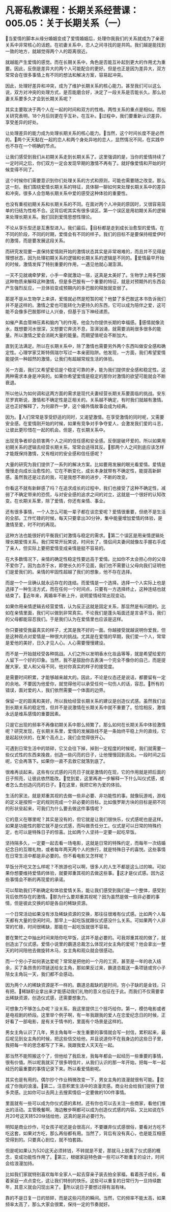 # 凡哥私教课程：长期关系经营课：005.05：关于长期关系（一）

🎼当爱情的脚本从缘分婚姻变成了爱情婚姻后，处理你我我们的关系就成为了亲密关系中非常核心的话题。在初妻关系中，恋人之间寻找的是共鸣。我们越是能找到一致的地方，就越觉得两个人的距离很近。

就越能产生爱情的感觉。而在长期关系中，角色是否能互补起到更大的作用尤为重要。因此，反倒是差异大的两个人可能配合的更好。但是也正是因为差异大，双方常常会在很多事情上有不同的想法和解决方案，容易起冲突。

因此，处理好差异和冲突，成为了维护长期关系的核心能力。甚至我们可以这么说，双方对冲突的处理方式，是否能磨合好，决定了一段关系是否能长久。那么初妻关系要多久才会到长期关系呢？

其实主要取决于两个人在一起的时间和双方的性格。两性关系的重点是相似。而相关研究表明，18个月后则更在乎互补。在互补。🎼过程中，我们要重新认识差异，享受差异的好处。

让处理差异的能力成为处理长期关系的核心能力。🎼当然，这个时间长度不是必然的。🎼两个天天黏在一起的恋人和两个身处异地的恋人，显然情况不同，在实践中也不存在一个明确的节点。

让我们感受到我们从初期关系走到长期关系了。这里强调的是，当你的爱情持续了一定时间之后，你们双方一定会发现早期的激情不再有了。就好像爱情和开始的时候变得不同了。

这个时候你们需要意识到你们处理关系的方式和原则，可能也需要随之改变。那么这一刻，我们围绕爱情长期关系的特征，具体聊一聊如何来处理长期关系中的差异和冲突。很多人会忽略长期关系中爱的感受这种体验的重要性。

也没有重视初期关系和长期关系的不同。在面对两个人冲突的原因时，又很容易简单的归结为性格不合。这背后呢其实有很多误区。第一个误区是用初期关系的逻辑来处理长期关系。我们回到爱情思想性理论。

不论从享乐型还是互惠型进入。我们最后。🎼目标都是走到成长治愈型的爱情。在不同的阶段，不同的时期，爱情会有不同的样子。我们的目标不是要保持相爱伊时的激情，而是要发展这段关系。

而研究发现要一直保持爱情刚开始的激情状态其实是非常艰难的，而且并不见得是理想状态，因为处理初期关系的逻辑和长期关系的逻辑是不同的。🎼爱情最早开始的时候，激情发挥了特别重要的作用，一遇见他就心潮澎湃。

一天不见就魂牵梦萦，小手一牵就激动一宿，这真是太美好了。生物学上用多巴胺这种物质来解释这种激情，但是多巴胺有一个重要的特征，就是对预期外的东西会产生强烈反应，一旦体验变成预期内的多巴胺的释放就变弱了。

那是不是从生物学上来讲，爱情就必然是短暂的呢？他婪了多巴胺这本书告诉我们并不是这样的。激情之爱也可能转化为更持久的东西，它可以成为陪伴之爱，这可能不会像多巴胺那样让人兴奋，但基于当下神经递质。

如催产素血管神压素和脑内飞的作用，他会为你提供长期的幸福感。🎼感情就像流水，既想要河水很深，又想要它奔流不息，澎湃汹涌，就需要消耗很多很多的能量。所以激情之爱会消耗大量的能量。而期望值呢会不断加大。

直到无法满足。所以在长期关系中，除了激情也需要另外两个东西叫做安全感和确定性。心理学家艾斯特佩瑞尔写过一本亲密陷阱。他发现，一方面，我们希望爱情能提供一种超然的激情，让我们有超越常规生活的体验。

另一方面，我们又希望爱侣是个稳定可靠的矛，能为我们提供安全感和稳定性。这两种需求本身是冲突的。如果你希望爱情是稳定的那你对激情的欲望可能就会不断衰退。

所以他认为如何调和这两方面的需求是现代夫妻经营长期关系要面临的挑战。安东尼罗宾斯说，激情和不确定性是正相关的。关系越不确定，有时我们就越有激情。这也正好解释了，为何廊乔一梦，这个婚外情故事会成为经典。

因为。🎼人们常常是享受舒适的同时，又渴望激情。在享受激情的同时呢，又需要安全感。在爱情刚开始的时候，如果有竞争对手争夺爱人，会激发我们爱的斗志，让彼此更珍惜在一起的机会。但是，在长期关系中。

出现竞争者却会损害两个人之间的信任感和安全感。反倒是破坏爱的。所以如果用初期关系的逻辑去经营长期关系，常常会适得其反。🎼那两个人之间到底应该怎样才能既保持激情，又有相对的安全感和信任感呢？

大量的研究为我们提供了一系列的解决方案。比如要用发展的眼光看爱情。爱情是慢慢走向成长治愈性的，它在不断变化，成长本身就带有不确定性，能提高新鲜感。虽然我还是过去的我，可是我想不断的进步，不断的改变。

你看这不就有新鲜感了吗？在追求成长的过程中，我们也接受了这种不确定性，减弱了不确定带来的恐慌，与对安全感的追求之间的对立，这就是一个很好的认知改变。在长期关系里，除了爱情，你还有亲情、事业。

还有很多事情，一个人怎么可能一辈子都在谈恋爱呢？爱情很重要，但绝不是生活的全部。工作忙碌的时候，每天只要拿出30分钟，集中能量增加爱情的体验，是激情至爱，时不时的再现。

这种方法也能很好的平衡我们对激情与稳定的需求。🎼第二个误区是用亲情逻辑处理长期爱情关系。我们常常开玩笑说，时间长了，情侣间夫妻间就像左手握右手成了亲人，但实际上要把爱情变成亲情是挺不容易的。

在大多数情况下，亲情的确定性稳定性要远高于爱情。比如你不太会担心你的父母不爱你了。因为血浓于水，即使长久的不见面，我们也不需要让父母向我们证明他们是爱我们的。亲情的牢固性超越了我们的想象，他不存在选择。

而是一个一旦确认就永远存在的连结。而爱情是一个选择。选择一个人实际上也是选择了一种生活方式，而在任何一个时间点，只要有一方选择终止，这种连结也就结束了。🎼近年来，离婚率不断上升，说明爱情经常出现变动。

如果你用亲情逻辑去经营爱情，认为反正这就是固定关系，那显然是有问题的。比如在亲情里面，我们可以做到非常真实。不论我们是蓬头垢面还是言语不当，我们的父母都能容忍我们。于是我们认为在爱情里也应该是这样。

你只要接受我最真实的样子，尤其是我不好的一面。你越接受就越说明你爱我，但是这种观点对爱情是一种很大的挑战。尤其是在爱情的早期，我们爱一个人，常常是爱他的美好，日久才见人心。人心需要慢慢建设。

而不是一开始就经受各种挑战。人们之所以发明香水化妆品等等，就是希望给爱的人留下一个好的印象。当然，我不是鼓励你去表演一个完全不像你的自己，而是提醒大家，爱人和父母不同，他对你真实的样子的接受度。

是需要时间积累，才能够越来越大的。因此，不论是仪态还是说话，都要留有一定的余地。不要因为他爱你，就觉得他可以承受任何一句伤人的话，容忍。🎼所有的错误，面对爱的人，我们依然需要一个体面的边界。

保留一定的距离和美好。所以我给经营长期关系的建议是创造仪式感。虽然我们谈到长期关系的稳定性，但并不是说激情在长期关系中就不重要了。恰恰相反，激情永远是维系感情的重要因素。

只是它出现的频率不再像初期关系中那么频繁了。那么如何在长期关系中体验激情呢？研究发现，在长期关系里，爱情的发展路线不是一条始终平稳上升的直线，它是起起伏伏的，在某个高点上，我们会觉得很开心。

可遇到日常生活中的琐碎，它又会往下掉，掉到一定程度的时候呢，我们就需要一些仪式性的东西来挽救，创造一些闪亮的日子，让他慢慢回到高处。一段时间之后呢，它会再落下。如果你一直不去救它就落到底了。

很难再谈起来。这些有仪式感的闪亮日子就是激情的在现，它的作用就是把后面的日子照亮，让彼此依然能改。🎼觉到爱，这里再进一步解释一下什么叫仪式感，或者怎么去创造闪亮的日子。🎼在这里，我把它称为爱的体验。

生活的家法，就是郑重其视的去做一些非必要、非功能性的事。就像玩游戏，游戏的定义是按照一定的规则完成一个非必要的目标。比如俄罗斯方块的目标是把不同的形状垒起来，可我们为什么要去做这件事情呢？

它的意义在哪里呢？其实是没有的，但它就是让我们很快乐，仪式感呢也是这样。如果是功能性的那它就不是仪式感，而叫做责任分工。仪式是可以日常的特殊约定，也可以是特殊日子的惊喜。比如两个人坚持一定要一起吃早饭。

坚持隔多久，一定要一起去看一场电影，这就是日常的特殊约定，而每年一次结婚纪念日的互赠礼物，或者每年两天两个人的旅行，就是特殊日子的喜悦。这些事情在日常生活中都是非必要的。你不看电影又怎样呢？

早饭分开吃又怎么样呢？不旅游也可以啊，很多人的人生不都是这么过的嘛。可如果你想要维持爱情的体验，就要郑重其视的去做这些事。🎼这才是仪式感。因为这些事情会不断的再现爱的承诺。

可以帮助我们不断确定和体验爱情关系，能让我们感受到我们是一个整体，感受到背后依然存在的激情。🎼那为什么要郑重其视呢？因为虽然是做一些非必要的事情，但是彼此交换的却是各自的稀缺资源。

一个日常活动如果没有涉及稀缺资源的交换，那往往很难有仪式感。比如两个人每天都有大量的空闲时间，那早上一起吃饭就跟仪式感没什么关系。可如果两个人非常的忙碌，时间很稀缺，那能在一起吃饭就很不容易。

要在繁忙之中抽出时间来陪你吃早饭，这并不是必要的。可我郑重其视的做了，就创造出了仪式感。爱情小说里的霸道总裁怎么体现对女主角的爱呢？他会拿出一整天的时间陪他去做旋转木马，女主角和观众就会很感动。

而一个穷小子如何表达爱呢？常常是把他的一个月的工资，甚至是一年的收入结余，买了条昂贵的项链送给女主角，那如果反过来，霸道总裁送一条项链或穷小子陪女主角玩一天，我们都不会感动。

因为两个人的稀缺资源是不一样的。霸道总裁缺的是时间，穷小子缺的是金钱，只有把。🎼稀缺职业拿出来才能感动我们礼物的意义也征在于此。而我们不仅需要拿出稀缺资源，创造仪式感，还需要想象力。

可想象力不够怎么办呢？没关系，我这里提供三个技巧给你。第一，模仿电影或者是电视剧的桥段。这里举个例子啊，有一年我跟我的爱人在恋爱纪念日的时候，正好看了一部电影，是有关于情书的，里面有个场景是这样的。

男女主角认识了几年，男主角每年一发生重要的事情就会写一封信，累积起来，最后呢见到女主角的时候，把这些信交给他，并且说道你不在我身边的这些日子里，我把每一年的思念都写了下来。我跟我爱人天天在一起。

那当然不能照搬这个了，但他给了我启发，我每年都会一起经历一些重要的事情，很有价值。所以呢我就买了很多明信片，从我们认识的那一年开始，把每一年一起经历的最重要的事情记录下来。所以看爱情剧呢。

其实也是有用的。偶尔抄个作业稍微改变一下，男女主角的浪漫就很有可能。🎼变成了你我的浪漫。🎼第二，注意积累生活中的浪漫灵感。商业社会给我们提供了很多灵感。比如你可以去网上去搜索情侣一定要做的100件事情。

里面就有一些可以成为你仪式感的素材。还有你也可以去关注一些商家，看他们推出的活动。主管晚餐啊，海边散步啊都可以成为创造仪式感的内容。又比如说在5月20号这天转520块钱给他，这真的是非必要行为。

明知是商业炒作，可女孩子呢还是会很高兴，不要嫌弃仪式感很俗，要看对方吃不吃这套，如果对方吃，那么再俗都有用。当然了，背后有没有真心，也是能互相感受得到的。只要真心到位，就不怕套路。

但是呢如果认为520这天必须转钱，不转就是不爱，那就马上脱离了仪式感的概念，变成功能性作用了。🎼第三，根据家庭特色做一些可以不断重复的设计，时间会给浪漫加持。

比如我们家就特别喜欢每年全家人一起去穿亲子装去拍全家福，看着孩子成长，看着家庭一点点变化，这让我们特别的快乐。这些可以重复的日常行为一旦持续数年，其意义就会闪现出来了。🎼所以说日子要想过得有滋有味。

靠的不是日复一日的琐碎，而是这些闪亮的瞬间。当然，它的频率不能太高，如果频率太高了，那么大家会很累，保持一定的节奏就好。

